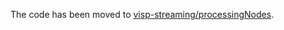 The code has been moved to [visp-streaming/processingNodes](https://github.com/visp-streaming/processingNodes).

